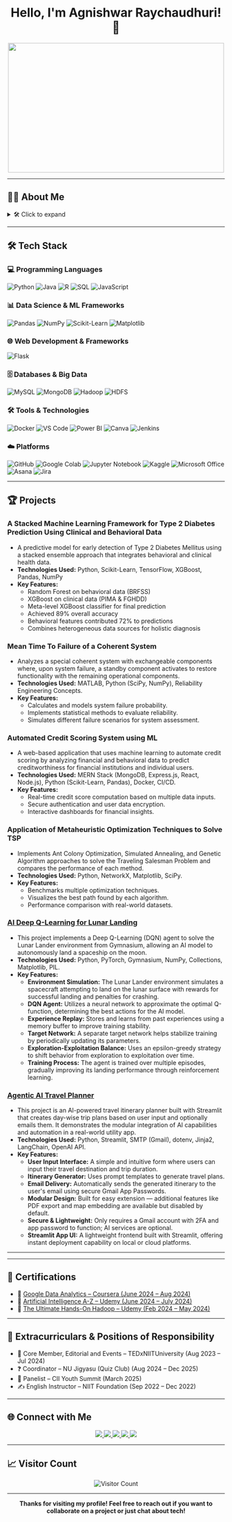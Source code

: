 <h1 align="center">Hello, I'm Agnishwar Raychaudhuri! 👋</h1>

<div align="center">
  <img src="https://media.giphy.com/media/dWesBcTLavkZuG35MI/giphy.gif" width="500" height="300"/>
</div>

---

## 🧑‍💻 About Me
<details>
  <summary>🛠️ Click to expand</summary>
  <table width="100%">
    <tr>
      <td width="60%" align="left" valign="top">
        <ul>
          <li>🎓 Data Science student passionate about AI, ML, and all things Data</li>
          <li>🔭 Currently working on enhancing my skills in Augmented Analytics and Cloud-Native Data Science Frameworks</li>
          <li>👯 Looking to collaborate on innovative projects that make a difference</li>
          <li>💬 Ask me about AI-ML, Data Science, or anything tech-related!</li>
          <li>⚡ Fun fact: I'm a tech-savvy innovator who can juggle AI research, quiz mastering, and panel discussions - all while coding my way through challenges like a pro</li>
        </ul>
      </td>
      <td width="40%" align="center">
        <a href="https://www.kaggle.com">
          <img src="https://media1.tenor.com/m/lvLaG5hPCncAAAAd/data-analysis.gif" width="250">
        </a>
      </td>
    </tr>
  </table>
</details>

---

## 🛠️ Tech Stack

### 💻 Programming Languages
![Python](https://img.shields.io/badge/Python-3776AB?style=for-the-badge&logo=python&logoColor=white)
![Java](https://img.shields.io/badge/Java-ED8B00?style=for-the-badge&logo=openjdk&logoColor=white)
![R](https://img.shields.io/badge/R-276DC3?style=for-the-badge&logo=r&logoColor=white)
![SQL](https://img.shields.io/badge/SQL-4479A1?style=for-the-badge&logo=sql&logoColor=white)
![JavaScript](https://img.shields.io/badge/JavaScript-F7DF1E?style=for-the-badge&logo=javascript&logoColor=black)

### 📊 Data Science & ML Frameworks
![Pandas](https://img.shields.io/badge/Pandas-150458?style=for-the-badge&logo=pandas&logoColor=white)
![NumPy](https://img.shields.io/badge/NumPy-013243?style=for-the-badge&logo=numpy&logoColor=white)
![Scikit-Learn](https://img.shields.io/badge/Scikit--Learn-F7931E?style=for-the-badge&logo=scikit-learn&logoColor=white)
![Matplotlib](https://img.shields.io/badge/Matplotlib-11557c?style=for-the-badge&logo=matplotlib&logoColor=white)

### 🌐 Web Development & Frameworks
![Flask](https://img.shields.io/badge/Flask-000000?style=for-the-badge&logo=flask&logoColor=white)

### 🗄️ Databases & Big Data
![MySQL](https://img.shields.io/badge/MySQL-005C84?style=for-the-badge&logo=mysql&logoColor=white)
![MongoDB](https://img.shields.io/badge/MongoDB-4EA94B?style=for-the-badge&logo=mongodb&logoColor=white)
![Hadoop](https://img.shields.io/badge/Hadoop-FDEE21?style=for-the-badge&logo=apache-hadoop&logoColor=black)
![HDFS](https://img.shields.io/badge/HDFS-0E1128?style=for-the-badge&logo=apache&logoColor=white)

### 🛠️ Tools & Technologies
![Docker](https://img.shields.io/badge/Docker-2496ED?style=for-the-badge&logo=docker&logoColor=white)
![VS Code](https://img.shields.io/badge/VS_Code-007ACC?style=for-the-badge&logo=visual%20studio%20code&logoColor=white)
![Power BI](https://img.shields.io/badge/Power%20BI-F2C811?style=for-the-badge&logo=powerbi&logoColor=black)
![Canva](https://img.shields.io/badge/Canva-00C4CC?style=for-the-badge&logo=canva&logoColor=white)
![Jenkins](https://img.shields.io/badge/Jenkins-D24939?style=for-the-badge&logo=jenkins&logoColor=white)

### ☁️ Platforms
![GitHub](https://img.shields.io/badge/GitHub-181717?style=for-the-badge&logo=github&logoColor=white)
![Google Colab](https://img.shields.io/badge/Google_Colab-F9AB00?style=for-the-badge&logo=google-colab&logoColor=white)
![Jupyter Notebook](https://img.shields.io/badge/Jupyter-FA0F00?style=for-the-badge&logo=jupyter&logoColor=white)
![Kaggle](https://img.shields.io/badge/Kaggle-20BEFF?style=for-the-badge&logo=kaggle&logoColor=white)
![Microsoft Office](https://img.shields.io/badge/Microsoft_Office-D83B01?style=for-the-badge&logo=microsoft-office&logoColor=white)
![Asana](https://img.shields.io/badge/Asana-273347?style=for-the-badge&logo=asana&logoColor=white)
![Jira](https://img.shields.io/badge/Jira-0052CC?style=for-the-badge&logo=jira&logoColor=white)

---

## 🏆 Projects

### A Stacked Machine Learning Framework for Type 2 Diabetes Prediction Using Clinical and Behavioral Data

- A predictive model for early detection of Type 2 Diabetes Mellitus using a stacked ensemble approach that integrates behavioral and clinical health data.  
- **Technologies Used:** Python, Scikit-Learn, TensorFlow, XGBoost, Pandas, NumPy  
- **Key Features:**  
  - Random Forest on behavioral data (BRFSS)  
  - XGBoost on clinical data (PIMA & FGHDD)  
  - Meta-level XGBoost classifier for final prediction  
  - Achieved 89% overall accuracy  
  - Behavioral features contributed 72% to predictions  
  - Combines heterogeneous data sources for holistic diagnosis  


### Mean Time To Failure of a Coherent System
- Analyzes a special coherent system with exchangeable components where, upon system failure, a standby component activates to restore functionality with the remaining operational components.
- **Technologies Used:** MATLAB, Python (SciPy, NumPy), Reliability Engineering Concepts.
- **Key Features:**
  - Calculates and models system failure probability.
  - Implements statistical methods to evaluate reliability.
  - Simulates different failure scenarios for system assessment.

### Automated Credit Scoring System using ML
- A web-based application that uses machine learning to automate credit scoring by analyzing financial and behavioral data to predict creditworthiness for financial institutions and individual users.
- **Technologies Used:** MERN Stack (MongoDB, Express.js, React, Node.js), Python (Scikit-Learn, Pandas), Docker, CI/CD.
- **Key Features:**
  - Real-time credit score computation based on multiple data inputs.
  - Secure authentication and user data encryption.
  - Interactive dashboards for financial insights.

### Application of Metaheuristic Optimization Techniques to Solve TSP
- Implements Ant Colony Optimization, Simulated Annealing, and Genetic Algorithm approaches to solve the Traveling Salesman Problem and compares the performance of each method.
- **Technologies Used:** Python, NetworkX, Matplotlib, SciPy.
- **Key Features:**
  - Benchmarks multiple optimization techniques.
  - Visualizes the best path found by each algorithm.
  - Performance comparison with real-world datasets.

### [AI Deep Q-Learning for Lunar Landing](https://github.com/agnishwarr/LunarLanding.git)
- This project implements a Deep Q-Learning (DQN) agent to solve the Lunar Lander environment from Gymnasium, allowing an AI model to autonomously land a spaceship on the moon.
- **Technologies Used:** Python, PyTorch, Gymnasium, NumPy, Collections, Matplotlib, PIL.
- **Key Features:**
  - **Environment Simulation:** The Lunar Lander environment simulates a spacecraft attempting to land on the lunar surface with rewards for successful landing and penalties for crashing.
  - **DQN Agent:** Utilizes a neural network to approximate the optimal Q-function, determining the best actions for the AI model.
  - **Experience Replay:** Stores and learns from past experiences using a memory buffer to improve training stability.
  - **Target Network:** A separate target network helps stabilize training by periodically updating its parameters.
  - **Exploration-Exploitation Balance:** Uses an epsilon-greedy strategy to shift behavior from exploration to exploitation over time.
  - **Training Process:** The agent is trained over multiple episodes, gradually improving its landing performance through reinforcement learning.
    
### [Agentic AI Travel Planner](https://github.com/agnishwarr/Agentic_AI_TravelPlanner.git)
- This project is an AI-powered travel itinerary planner built with Streamlit that creates day-wise trip plans based on user input and optionally emails them. It demonstrates the modular integration of AI capabilities and automation in a real-world utility app.
- **Technologies Used:** Python, Streamlit, SMTP (Gmail), dotenv, Jinja2, LangChain, OpenAI API.
- **Key Features:**
  - **User Input Interface:** A simple and intuitive form where users can input their travel destination and trip duration.
  - **Itinerary Generator:** Uses prompt templates to generate travel plans.
  - **Email Delivery:** Automatically sends the generated itinerary to the user's email using secure Gmail App Passwords.
  - **Modular Design:** Built for easy extension — additional features like PDF export and map embedding are available but disabled by default.
  - **Secure & Lightweight:** Only requires a Gmail account with 2FA and app password to function; AI services are optional.
  - **Streamlit App UI:** A lightweight frontend built with Streamlit, offering instant deployment capability on local or cloud platforms.
---


---

## 📜 Certifications

- 🏅 [Google Data Analytics – Coursera (June 2024 – Aug 2024)](https://www.credly.com/badges/7bff68b2-d50f-468f-abf1-1aed4b905f40/linked_in_profile)  
- 📘 [Artificial Intelligence A-Z – Udemy (June 2024 – July 2024)](https://www.udemy.com/certificate/UC-15c163fe-e144-4be5-a94d-d55276ce3acc/)  
- 🧠 [The Ultimate Hands-On Hadoop – Udemy (Feb 2024 – May 2024)](https://www.udemy.com/certificate/UC-fe1c6a4a-ebf1-49ed-b0ed-f65e02921824/)

---

## 🎯 Extracurriculars & Positions of Responsibility

- 🔴 Core Member, Editorial and Events – TEDxNIITUniversity (Aug 2023 – Jul 2024)  
- ❓ Coordinator – NU Jigyasu (Quiz Club) (Aug 2024 – Dec 2025)  
- 🧩 Panelist – CII Youth Summit (March 2025)  
- ✍️ English Instructor – NIIT Foundation (Sep 2022 – Dec 2022)

---

## 🌐 Connect with Me
<div align="center">
  <a href="https://www.linkedin.com/in/agnishwarraychaudhuri/">
    <img src="https://img.shields.io/badge/LinkedIn-0077B5?style=for-the-badge&logo=linkedin&logoColor=white"/>
  </a>
  <a href="https://www.instagram.com/agnishwarraychaudhuri/?hl=en">
    <img src="https://img.shields.io/badge/Instagram-E4405F?style=for-the-badge&logo=instagram&logoColor=white"/>
  </a>
  <a href="https://drive.google.com/file/d/1oj_wKrFnbMp6J-zLMlCgHiavwIqAzbCm/view?usp=drive_link">
    <img src="https://img.shields.io/badge/Resume-000000?style=for-the-badge&logo=read-the-docs&logoColor=white"/>
  </a>
  <a href="mailto:agnishwar73@gmail.com">
    <img src="https://img.shields.io/badge/Personal_Email-D14836?style=for-the-badge&logo=gmail&logoColor=white"/>
  </a>
  <a href="mailto:agnishwar.raychaudhuri22@st.niituniversity.in">
    <img src="https://img.shields.io/badge/University_Email-0078D4?style=for-the-badge&logo=microsoft-outlook&logoColor=white"/>
  </a>
</div>

---

## 📈 Visitor Count
<div align="center">
  <img src="https://profile-counter.glitch.me/agnishwarr/count.svg" alt="Visitor Count"/>
</div>

---

<div align="center">
  <b>Thanks for visiting my profile! Feel free to reach out if you want to collaborate on a project or just chat about tech!</b>
</div>
